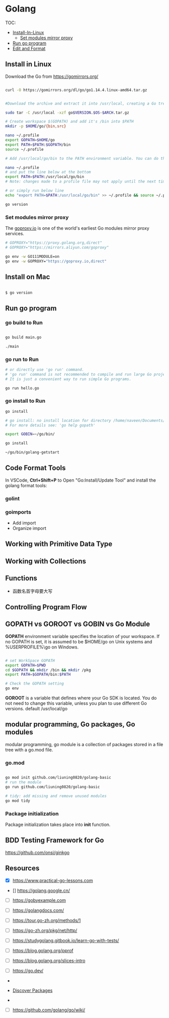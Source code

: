 # Golang

TOC:

- [Install-In-Linux](#install-in-linux)
  - [Set modules mirror proxy](#set-modules-mirror-proxy)
- [Run go program](#run-go-program)
- [Edit and Format](#code-format-tools)

## Install in Linux

Download the Go from <https://gomirrors.org/>

```sh

curl -O https://gomirrors.org/dl/go/go1.14.4.linux-amd64.tar.gz


#Download the archive and extract it into /usr/local, creating a Go tree in /usr/local/go. For example:

sudo tar -C /usr/local -xzf go$VERSION.$OS-$ARCH.tar.gz

# Create workspace $(GOPATH) and add it's /bin into $PATH
mkdir -p $HOME/go/{bin,src}

nano ~/.profile
export GOPATH=$HOME/go
export PATH=$PATH:$GOPATH/bin
source ~/.profile

# Add /usr/local/go/bin to the PATH environment variable. You can do this by adding this line to your /etc/profile (for a system-wide installation) or $HOME/.profile:

nano ~/.profile
# and put the line below at the bottom
export PATH=$PATH:/usr/local/go/bin
# Note: changes made to a profile file may not apply until the next time you log into your computer. To apply the changes immediately, just run the shell commands directly or execute them from the profile using a command such as source $HOME/.profile.

# or simply run below line
echo "export PATH=$PATH:/usr/local/go/bin" >> ~/.profile && source ~/.profile

go version

```

### Set modules mirror proxy

The [goproxy.io](https://goproxy.io/) is one of the world's earliest Go modules mirror proxy services.

```sh
# GOPROXY="https://proxy.golang.org,direct"
# GOPROXY="https://mirrors.aliyun.com/goproxy"

go env -w GO111MODULE=on
go env -w GOPROXY="https://goproxy.io,direct"

```

## Install on Mac
```shell

$ go version

```


## Run go program

### go build to Run

```sh

go build main.go

./main


```

### go run to Run

```sh
# or directly use 'go run' command.
# 'go run' command is not recommended to compile and run large Go projects.
# It is just a convenient way to run simple Go programs.

go run hello.go 

```

### go install to Run

```sh
go install  

# go install: no install location for directory /home/naveen/Documents/learngo outside GOPATH  
# For more details see: 'go help gopath'

export GOBIN=~/go/bin/

go install

~/go/bin/golang-getstart

```


## Code Format Tools

In VSCode, **Ctrl+Shift+P** to Open "Go:Install/Update Tool" and install the golang format tools:

### golint
### goimports

- Add import
- Organize import 




## Working with Primitive Data Type

## Working with Collections

## Functions

- 函数名首字母要大写

## Controlling Program Flow

## GOPATH vs GOROOT vs GOBIN vs Go Module


**GOPATH** environment variable specifies the location of your workspace.
If no GOPATH is set, it is assumed to be $HOME/go on Unix systems and %USERPROFILE%\go on Windows.

```sh

# set WorkSpace GOPATH
export GOPATH=$PWD
cd $GOPATH && mkdir /bin && mkdir /pkg
export PATH=$GOPATH/bin:$PATH

# Check the GOPATH setting
go env

```

**GOROOT** is a variable that defines where your Go SDK is located. You do not need to change this variable, unless you plan to use different Go versions. default /usr/local/go


## modular programming, Go packages, Go modules

modular programming, go module is a collection of packages stored in a file tree with a go.mod file.
### go.mod

```sh

go mod init github.com/liuning0820/golang-basic
# run the module
go run github.com/liuning0820/golang-basic

# tidy: add missing and remove unused modules
go mod tidy

```

### Package initialization

Package initialization takes place into **init** function.





## BDD Testing Framework for Go 

https://github.com/onsi/ginkgo

## Resources

- [x] <https://www.practical-go-lessons.com>
- [] <https://golang.google.cn/>

- [ ] <https://gobyexample.com>
- [ ] <https://golangdocs.com/>

- [ ] https://tour.go-zh.org/methods/1

- [ ] https://go-zh.org/pkg/net/http/

- [ ] <https://studygolang.gitbook.io/learn-go-with-tests/>

- [ ] <https://blog.golang.org/pprof>
- [ ] <https://blog.golang.org/slices-intro>

- [ ] <https://go.dev/>

- [](https://pkg.go.dev/)

- [ Discover Packages ](https://pkg.go.dev/)

- [](https://play-with-go.dev/go-fundamentals_go115_en/)

- [ ] <https://github.com/golang/go/wiki/>
